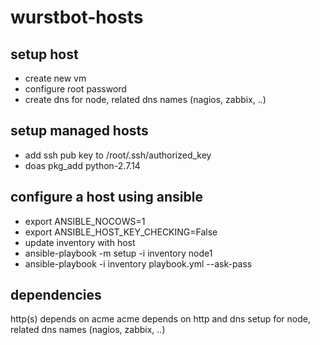 # wurstbot-hosts

## setup host
- create new vm
- configure root password
- create dns for node, related dns names (nagios, zabbix, ..)

## setup managed hosts
- add ssh pub key to /root/.ssh/authorized_key
- doas pkg_add python-2.7.14

## configure a host using ansible
- export ANSIBLE_NOCOWS=1
- export ANSIBLE_HOST_KEY_CHECKING=False
- update inventory with host
- ansible-playbook -m setup -i inventory node1
- ansible-playbook -i inventory playbook.yml --ask-pass

## dependencies
http(s) depends on acme
acme depends on http and dns setup for node, related dns names (nagios, zabbix, ..)
